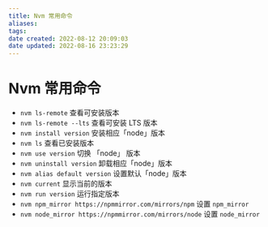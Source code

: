```yaml
---
title: Nvm 常用命令
aliases: 
tags: 
date created: 2022-08-12 20:09:03
date updated: 2022-08-16 23:23:29
---
```


# Nvm 常用命令

- `nvm ls-remote` 查看可安装版本
- `nvm ls-remote --lts` 查看可安装 LTS 版本
- `nvm install version` 安装相应「node」版本
- `nvm ls` 查看已安装版本
- `nvm use version` 切换 「node」 版本
- `nvm uninstall version` 卸载相应「node」版本
- `nvm alias default version` 设置默认「node」版本
- `nvm current` 显示当前的版本
- `nvm run version` 运行指定版本
- `nvm npm_mirror https://npmmirror.com/mirrors/npm` 设置 `npm_mirror`
- `nvm node_mirror https://npmmirror.com/mirrors/node` 设置 `node_mirror`
